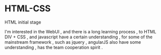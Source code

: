 # HTML-CSS
HTML initial stage

I'm interested in the WebUI , and there is a long learning process , to HTML DIV + CSS , and javascript have a certain understanding , for some of the mainstream framework , such as jquery , angularJS also have some understanding , has the team cooperation spirit .
